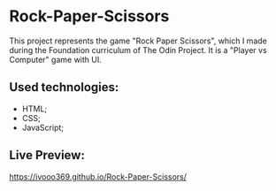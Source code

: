 # Rock-Paper-Scissors

This project represents the game "Rock Paper Scissors", which I made during the Foundation curriculum of The Odin Project. It is a "Player vs Computer" game with UI.

## Used technologies:

- HTML;
- CSS;
- JavaScript;

## Live Preview:

https://ivooo369.github.io/Rock-Paper-Scissors/
